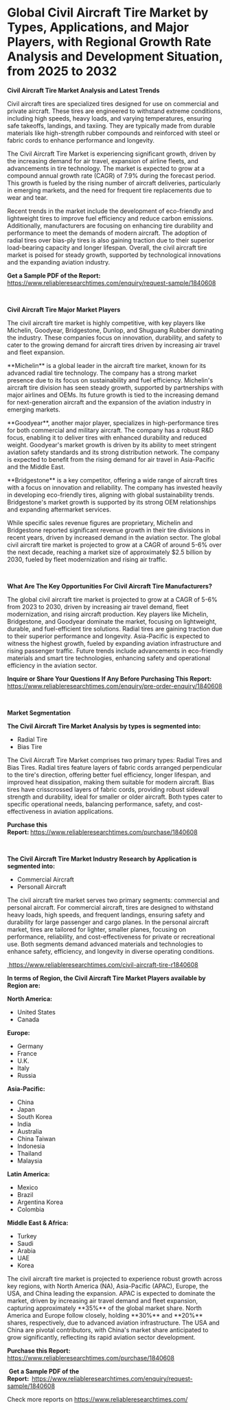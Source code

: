 <p><h1>Global Civil Aircraft Tire Market by Types, Applications, and Major Players, with Regional Growth Rate Analysis and Development Situation, from 2025 to 2032</h1></p><p><strong>Civil Aircraft Tire Market Analysis and Latest Trends</strong></p>
<p><p>Civil aircraft tires are specialized tires designed for use on commercial and private aircraft. These tires are engineered to withstand extreme conditions, including high speeds, heavy loads, and varying temperatures, ensuring safe takeoffs, landings, and taxiing. They are typically made from durable materials like high-strength rubber compounds and reinforced with steel or fabric cords to enhance performance and longevity.</p><p>The Civil Aircraft Tire Market is experiencing significant growth, driven by the increasing demand for air travel, expansion of airline fleets, and advancements in tire technology. The market is expected to grow at a compound annual growth rate (CAGR) of 7.9% during the forecast period. This growth is fueled by the rising number of aircraft deliveries, particularly in emerging markets, and the need for frequent tire replacements due to wear and tear.</p><p>Recent trends in the market include the development of eco-friendly and lightweight tires to improve fuel efficiency and reduce carbon emissions. Additionally, manufacturers are focusing on enhancing tire durability and performance to meet the demands of modern aircraft. The adoption of radial tires over bias-ply tires is also gaining traction due to their superior load-bearing capacity and longer lifespan. Overall, the civil aircraft tire market is poised for steady growth, supported by technological innovations and the expanding aviation industry.</p></p>
<p><strong>Get a Sample PDF of the Report:&nbsp;</strong> <a href="https://www.reliableresearchtimes.com/enquiry/request-sample/1840608?utm_campaign=1933&utm_medium=2&utm_source=Github&utm_content=ia&utm_term=24012025&utm_id=civil-aircraft-tire">https://www.reliableresearchtimes.com/enquiry/request-sample/1840608</a></p>
<p>&nbsp;</p>
<p><strong>Civil Aircraft Tire Major Market Players</strong></p>
<p><p>The civil aircraft tire market is highly competitive, with key players like Michelin, Goodyear, Bridgestone, Dunlop, and Shuguang Rubber dominating the industry. These companies focus on innovation, durability, and safety to cater to the growing demand for aircraft tires driven by increasing air travel and fleet expansion.</p><p>**Michelin** is a global leader in the aircraft tire market, known for its advanced radial tire technology. The company has a strong market presence due to its focus on sustainability and fuel efficiency. Michelin's aircraft tire division has seen steady growth, supported by partnerships with major airlines and OEMs. Its future growth is tied to the increasing demand for next-generation aircraft and the expansion of the aviation industry in emerging markets.</p><p>**Goodyear**, another major player, specializes in high-performance tires for both commercial and military aircraft. The company has a robust R&D focus, enabling it to deliver tires with enhanced durability and reduced weight. Goodyear's market growth is driven by its ability to meet stringent aviation safety standards and its strong distribution network. The company is expected to benefit from the rising demand for air travel in Asia-Pacific and the Middle East.</p><p>**Bridgestone** is a key competitor, offering a wide range of aircraft tires with a focus on innovation and reliability. The company has invested heavily in developing eco-friendly tires, aligning with global sustainability trends. Bridgestone's market growth is supported by its strong OEM relationships and expanding aftermarket services.</p><p>While specific sales revenue figures are proprietary, Michelin and Bridgestone reported significant revenue growth in their tire divisions in recent years, driven by increased demand in the aviation sector. The global civil aircraft tire market is projected to grow at a CAGR of around 5-6% over the next decade, reaching a market size of approximately $2.5 billion by 2030, fueled by fleet modernization and rising air traffic.</p></p>
<p>&nbsp;</p>
<p><strong>What Are The Key Opportunities For Civil Aircraft Tire Manufacturers?</strong></p>
<p><p>The global civil aircraft tire market is projected to grow at a CAGR of 5-6% from 2023 to 2030, driven by increasing air travel demand, fleet modernization, and rising aircraft production. Key players like Michelin, Bridgestone, and Goodyear dominate the market, focusing on lightweight, durable, and fuel-efficient tire solutions. Radial tires are gaining traction due to their superior performance and longevity. Asia-Pacific is expected to witness the highest growth, fueled by expanding aviation infrastructure and rising passenger traffic. Future trends include advancements in eco-friendly materials and smart tire technologies, enhancing safety and operational efficiency in the aviation sector.</p></p>
<p><strong>Inquire or Share Your Questions If Any Before Purchasing This Report:</strong> <a href="https://www.reliableresearchtimes.com/enquiry/pre-order-enquiry/1840608?utm_campaign=1933&utm_medium=2&utm_source=Github&utm_content=ia&utm_term=24012025&utm_id=civil-aircraft-tire">https://www.reliableresearchtimes.com/enquiry/pre-order-enquiry/1840608</a></p>
<p>&nbsp;</p>
<p><strong>Market Segmentation</strong></p>
<p><strong>The Civil Aircraft Tire Market Analysis by types is segmented into:</strong></p>
<p><ul><li>Radial Tire</li><li>Bias Tire</li></ul></p>
<p><p>The Civil Aircraft Tire Market comprises two primary types: Radial Tires and Bias Tires. Radial tires feature layers of fabric cords arranged perpendicular to the tire's direction, offering better fuel efficiency, longer lifespan, and improved heat dissipation, making them suitable for modern aircraft. Bias tires have crisscrossed layers of fabric cords, providing robust sidewall strength and durability, ideal for smaller or older aircraft. Both types cater to specific operational needs, balancing performance, safety, and cost-effectiveness in aviation applications.</p></p>
<p><strong>Purchase this Report:&nbsp;</strong><a href="https://www.reliableresearchtimes.com/purchase/1840608?utm_campaign=1933&utm_medium=2&utm_source=Github&utm_content=ia&utm_term=24012025&utm_id=civil-aircraft-tire">https://www.reliableresearchtimes.com/purchase/1840608</a></p>
<p>&nbsp;</p>
<p><strong>The Civil Aircraft Tire Market Industry Research by Application is segmented into:</strong></p>
<p><ul><li>Commercial Aircraft</li><li>Personall Aircraft</li></ul></p>
<p><p>The civil aircraft tire market serves two primary segments: commercial and personal aircraft. For commercial aircraft, tires are designed to withstand heavy loads, high speeds, and frequent landings, ensuring safety and durability for large passenger and cargo planes. In the personal aircraft market, tires are tailored for lighter, smaller planes, focusing on performance, reliability, and cost-effectiveness for private or recreational use. Both segments demand advanced materials and technologies to enhance safety, efficiency, and longevity in diverse operating conditions.</p></p>
<p><a href="https://www.reliableresearchtimes.com/civil-aircraft-tire-r1840608?utm_campaign=1933&utm_medium=2&utm_source=Github&utm_content=ia&utm_term=24012025&utm_id=civil-aircraft-tire">&nbsp;https://www.reliableresearchtimes.com/civil-aircraft-tire-r1840608</a></p>
<p><strong>In terms of Region, the Civil Aircraft Tire Market Players available by Region are:</strong></p>
<p>
    <p> <strong> North America: </strong>
        <ul>
            <li>United States</li>
            <li>Canada</li>
        </ul>
        </p> 
    <p> <strong> Europe: </strong>
        <ul>
            <li>Germany</li>
            <li>France</li>
            <li>U.K.</li>
            <li>Italy</li>
            <li>Russia</li>
        </ul>
        </p> 
    <p> <strong> Asia-Pacific: </strong>
        <ul>
            <li>China</li>
            <li>Japan</li>
            <li>South Korea</li>
            <li>India</li>
            <li>Australia</li>
            <li>China Taiwan</li>
            <li>Indonesia</li>
            <li>Thailand</li>
            <li>Malaysia</li>
        </ul>
        </p> 
    <p> <strong> Latin America: </strong>
        <ul>
            <li>Mexico</li>
            <li>Brazil</li>
            <li>Argentina Korea</li>
            <li>Colombia</li>
        </ul>
        </p> 
    <p> <strong> Middle East & Africa: </strong>
        <ul>
            <li>Turkey</li>
            <li>Saudi</li>
            <li>Arabia</li>
            <li>UAE</li>
            <li>Korea</li>
        </ul>
    </p>
    </p>
<p><p>The civil aircraft tire market is projected to experience robust growth across key regions, with North America (NA), Asia-Pacific (APAC), Europe, the USA, and China leading the expansion. APAC is expected to dominate the market, driven by increasing air travel demand and fleet expansion, capturing approximately **35%** of the global market share. North America and Europe follow closely, holding **30%** and **20%** shares, respectively, due to advanced aviation infrastructure. The USA and China are pivotal contributors, with China's market share anticipated to grow significantly, reflecting its rapid aviation sector development.</p></p>
<p><strong>Purchase this Report: </strong><a href="https://www.reliableresearchtimes.com/purchase/1840608?utm_campaign=1933&utm_medium=2&utm_source=Github&utm_content=ia&utm_term=24012025&utm_id=civil-aircraft-tire">https://www.reliableresearchtimes.com/purchase/1840608</a></p>
<p>&nbsp;<strong>Get a Sample PDF of the Report:&nbsp;&nbsp;</strong><a href="https://www.reliableresearchtimes.com/enquiry/request-sample/1840608?utm_campaign=1933&utm_medium=2&utm_source=Github&utm_content=ia&utm_term=24012025&utm_id=civil-aircraft-tire">https://www.reliableresearchtimes.com/enquiry/request-sample/1840608</a></p>
<p><strong></strong></p>
<p>Check more reports on <a href="https://www.reliableresearchtimes.com/?utm_campaign=1933&utm_medium=2&utm_source=Github&utm_content=ia&utm_term=24012025&utm_id=civil-aircraft-tire">https://www.reliableresearchtimes.com/</a></p>